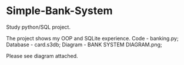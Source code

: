 # Simple-Bank-System
Study python/SQL project.

The project shows my OOP and SQLite experience.
Code - banking.py;
Database - card.s3db;
Diagram - BANK SYSTEM DIAGRAM.png;

Please see diagram attached.
